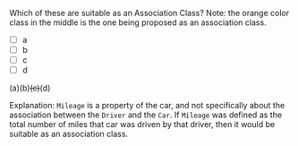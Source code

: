 <panel header="{{ icon_Q_A }} Which are suitable as an Association Class?">

Which of these are suitable as an Association Class? Note: the orange color class in the middle is the one being proposed as an association class.

<pic eager src="{{baseUrl}}/oop/associations/associationClasses/images/exerciseDiagram.png" width="500" />
<p/>

- [ ] a
- [ ] b
- [ ] c
- [ ] d

<panel type="seamless" header="{{ icon_A }} Answer" minimized>

(a)(b)~~(c)~~(d)

Explanation: `Mileage` is a property of the car, and not specifically about the association between the `Driver` and the `Car`. If `Mileage` was defined as the total number of miles that car was driven by that driver, then it would be suitable as an association class.

</panel>
</panel>
